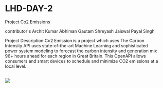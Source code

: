 # LHD-DAY-2
Project Co2 Emissions

contributor's 
Archit Kumar 
Abhiman Gautam 
Shreyash Jaiswal 
Payal Singh

Project Description 
Co2 Emission is a project which uses The Carbon Intensity API uses state-of-the-art Machine Learning and sophisticated power system modeling to forecast the carbon intensity and generation mix 96+ hours ahead for each region in Great Britain.
This OpenAPI allows consumers and smart devices to schedule and minimize CO2 emissions at a local level.

<br><img src="Capture.JPG">
